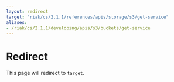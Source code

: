 ```yaml
---
layout: redirect
target: "riak/cs/2.1.1/references/apis/storage/s3/get-service"
aliases:
- /riak/cs/2.1.1/developing/apis/s3/buckets/get-service
---
```


# Redirect

This page will redirect to `target`.

